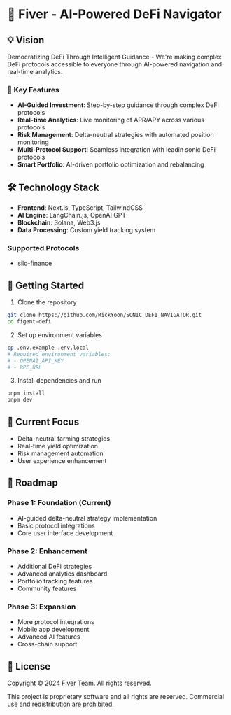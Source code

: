 # 🤖 Fiver - AI-Powered DeFi Navigator

## 💡 Vision

Democratizing DeFi Through Intelligent Guidance - We're making complex DeFi protocols accessible to everyone through AI-powered navigation and real-time analytics.

### 🌟 Key Features

- **AI-Guided Investment**: Step-by-step guidance through complex DeFi protocols
- **Real-time Analytics**: Live monitoring of APR/APY across various protocols
- **Risk Management**: Delta-neutral strategies with automated position monitoring
- **Multi-Protocol Support**: Seamless integration with leadin sonic DeFi protocols
- **Smart Portfolio**: AI-driven portfolio optimization and rebalancing

## 🛠 Technology Stack

- **Frontend**: Next.js, TypeScript, TailwindCSS
- **AI Engine**: LangChain.js, OpenAI GPT
- **Blockchain**: Solana, Web3.js
- **Data Processing**: Custom yield tracking system

### Supported Protocols

- silo-finance

## 🚀 Getting Started

1. Clone the repository

```bash
git clone https://github.com/RickYoon/SONIC_DEFI_NAVIGATOR.git
cd figent-defi
```

2. Set up environment variables

```bash
cp .env.example .env.local
# Required environment variables:
# - OPENAI_API_KEY
# - RPC_URL
```

3. Install dependencies and run

```bash
pnpm install
pnpm dev
```

## 🎯 Current Focus

- Delta-neutral farming strategies
- Real-time yield optimization
- Risk management automation
- User experience enhancement

## 🔮 Roadmap

### Phase 1: Foundation (Current)

- AI-guided delta-neutral strategy implementation
- Basic protocol integrations
- Core user interface development

### Phase 2: Enhancement

- Additional DeFi strategies
- Advanced analytics dashboard
- Portfolio tracking features
- Community features

### Phase 3: Expansion

- More protocol integrations
- Mobile app development
- Advanced AI features
- Cross-chain support

## 📄 License

Copyright © 2024 Fiver Team. All rights reserved.

This project is proprietary software and all rights are reserved.
Commercial use and redistribution are prohibited.
